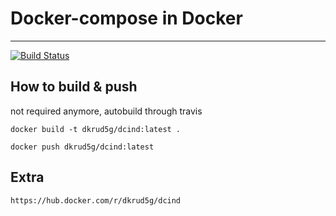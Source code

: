 # Docker-compose in Docker
-------

[![Build Status](https://travis-ci.com/Rud5G/docker-dcind.svg?branch=master)](https://travis-ci.com/Rud5G/docker-dcind)



## How to build & push

not required anymore, autobuild through travis

    docker build -t dkrud5g/dcind:latest .

    docker push dkrud5g/dcind:latest

## Extra

    https://hub.docker.com/r/dkrud5g/dcind
